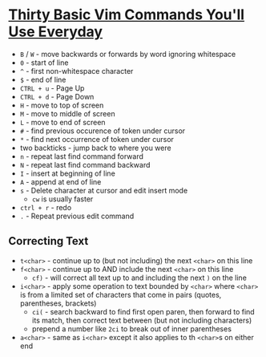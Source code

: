 # [Thirty Basic Vim Commands You'll Use Everyday](https://spin.atomicobject.com/2016/04/19/vim-commands-cheat-sheet/)

* `B` / `W` - move backwards or forwards by word ignoring whitespace
* `0` - start of line
* `^` - first non-whitespace character
* `$` - end of line
* `CTRL + u` - Page Up
* `CTRL + d` - Page Down
* `H` - move to top of screen
* `M` - move to middle of screen
* `L` - move to end of screen
* `#` - find previous occurence of token under cursor
* `*` - find next occurrence of token under cursor
* two backticks - jump back to where you were
* `n` - repeat last find command forward
* `N` - repeat last find command backward
* `I` - insert at beginning of line
* `A` - append at end of line
* `s` - Delete character at cursor and edit insert mode
  * `cw` is usually faster
* `ctrl + r` - redo
* `.` - Repeat previous edit command

## Correcting Text

* `t<char>` - continue up to (but not including) the next `<char>` on this line
* `f<char>` - continue up to AND include the next `<char>` on this line
  * `cf)` - will correct all text up to and including the next `)` on the line
* `i<char>` - apply some operation to text bounded by `<char>` where `<char>` is from a limited set of characters that come in pairs (quotes, parentheses, brackets)
  * `ci(` - search backward to find first open paren, then forward to find its match, then correct text between (but not including characters)
  * prepend a number like `2ci` to break out of inner parentheses
* `a<char>` - same as `i<char>` except it also applies to th `<char>`s on either end
